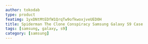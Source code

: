 ```yaml
---
author: tokodab
type: product
featimg: 1yxDNtMtEDfW1QrqTw9ofkwoxjveUED0H
title: Spiderman The Clone Conspiracy Samsung Galaxy S9 Case
tags: [samsung, galaxy, s9]
category: [samsung]
---
```

